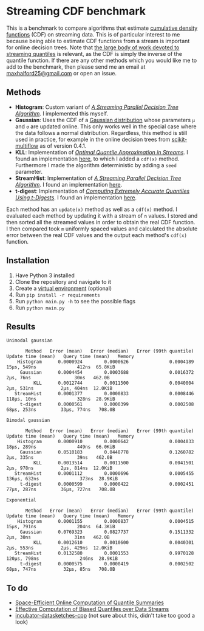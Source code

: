 # Streaming CDF benchmark

This is a benchmark to compare algorithms that estimate [cumulative density functions](https://www.wikiwand.com/en/Cumulative_distribution_function) (CDF) on streaming data. This is of particular interest to me because being able to estimate CDF functions from a stream is important for online decision trees. Note that [the large body of work devoted to streaming quantiles](https://scholar.google.com/scholar?hl=en&as_sdt=0%2C5&q=streaming+quantiles&btnG=) is relevant, as the CDF is simply the inverse of the quantile function. If there are any other methods which you would like me to add to the benchmark, then please send me an email at [maxhalford25@gmail.com](mailto:maxhalford25@gmail.com) or open an issue.

## Methods

- **Histogram**: Custom variant of [*A Streaming Parallel Decision Tree Algorithm*](http://jmlr.org/papers/volume11/ben-haim10a/ben-haim10a.pdf). I implemented this myself.
- **Gaussian**: Uses the CDF of a [Gaussian distribution](https://www.wikiwand.com/en/Normal_distribution) whose parameters `μ` and `σ` are updated online. This only works well in the special case where the data follows a normal distribution. Regardless, this method is still used in practice, for example in the online decision trees from [scikit-multiflow](https://github.com/scikit-multiflow/scikit-multiflow) as of version 0.4.1.
- **KLL**: Implementation of [*Optimal Quantile Approximation in Streams*](https://arxiv.org/abs/1603.05346). I found an implementation [here](https://github.com/edoliberty/streaming-quantiles), to which I added a `cdf(x)` method. Furthermore I made the algorithm deterministic by adding a `seed` parameter.
- **StreamHist**: Implementation of [*A Streaming Parallel Decision Tree Algorithm*](http://jmlr.org/papers/volume11/ben-haim10a/ben-haim10a.pdf). I found an implementation [here](https://github.com/carsonfarmer/streamhist).
- **t-digest**: Implementation of [*Computing Extremely Accurate Quantiles Using t-Digests*](https://arxiv.org/abs/1902.04023). I found an implementation [here](https://github.com/CamDavidsonPilon/tdigest).

Each method has an `update(x)` method as well as a `cdf(x)` method. I evaluated each method by updating it with a stream of `n` values. I stored and then sorted all the streamed values in order to obtain the real CDF function. I then compared took `m` uniformly spaced values and calculated the absolute error between the real CDF values and the output each method's `cdf(x)` function.

## Installation

1. Have Python 3 installed
2. Clone the repository and navigate to it
3. Create a [virtual environment](https://docs.python-guide.org/dev/virtualenvs/) (optional)
4. Run `pip install -r requirements`
5. Run `python main.py -h` to see the possible flags
6. Run `python main.py`

## Results

```
Unimodal gaussian

       Method   Error (mean)   Error (median)   Error (99th quantile)   Update time (mean)   Query time (mean)   Memory
    Histogram      0.0000924        0.0000626               0.0004189          15μs, 549ns               412ns  65.8KiB
     Gaussian      0.0004454        0.0003688               0.0016372            2μs, 76ns                30ns   462.0B
          KLL      0.0012744        0.0011500               0.0040004           2μs, 531ns          2μs, 404ns  12.0KiB
   StreamHist      0.0001377        0.0000833               0.0008446          118μs, 10ns               328ns  28.9KiB
     t-digest      0.0000561        0.0000399               0.0002508          68μs, 253ns         33μs, 774ns   708.0B

Bimodal gaussian

       Method   Error (mean)   Error (median)   Error (99th quantile)   Update time (mean)   Query time (mean)   Memory
    Histogram      0.0000910        0.0000642               0.0004033          18μs, 289ns               449ns  66.0KiB
     Gaussian      0.0510183        0.0448778               0.1260782           2μs, 335ns                39ns   462.0B
          KLL      0.0013514        0.0011500               0.0041501           2μs, 978ns          2μs, 814ns  12.0KiB
   StreamHist      0.0001112        0.0000696               0.0005455         136μs, 632ns               373ns  28.9KiB
     t-digest      0.0000599        0.0000422               0.0002451          77μs, 287ns         36μs, 727ns   708.0B

Exponential

       Method   Error (mean)   Error (median)   Error (99th quantile)   Update time (mean)   Query time (mean)   Memory
    Histogram      0.0001155        0.0000837               0.0004515          15μs, 791ns               204ns  64.3KiB
     Gaussian      0.0769323        0.0827737               0.1511332            2μs, 30ns                31ns   462.0B
          KLL      0.0012610        0.0010600               0.0040301           2μs, 553ns          2μs, 429ns  12.0KiB
   StreamHist      0.0132580        0.0001553               0.9970128         120μs, 798ns               246ns  28.9KiB
     t-digest      0.0000575        0.0000419               0.0002502          68μs, 747ns          32μs, 85ns   708.0B
```

## To do

- [Space-Efficient Online Computation of Quantile Summaries](http://infolab.stanford.edu/~datar/courses/cs361a/papers/quantiles.pdf)
- [Effective Computation of Biased Quantiles over Data Streams](https://www.cs.rutgers.edu/~muthu/bquant.pdf)
- [incubator-datasketches-cpp](https://github.com/apache/incubator-datasketches-cpp/tree/master/python) (not sure about this, didn't take too good a look)
